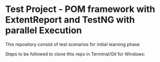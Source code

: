 # Test Project - POM framework with ExtentReport and TestNG with parallel Execution

This repository consist of test scenarios for initial learning phase

Steps to be followed to clone this repo in Terminal/Git for Windows:

